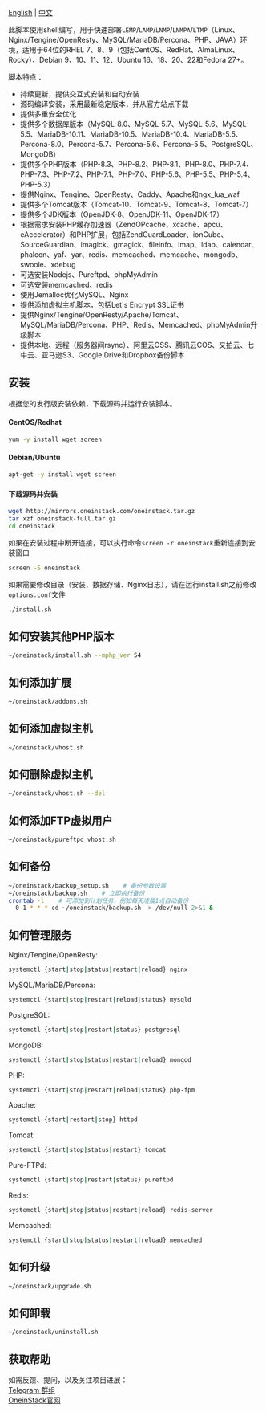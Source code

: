 [English](README.md) | [中文](README.zh-CN.md)

此脚本使用shell编写，用于快速部署`LEMP`/`LAMP`/`LNMP`/`LNMPA`/`LTMP`（Linux、Nginx/Tengine/OpenResty、MySQL/MariaDB/Percona、PHP、JAVA）环境，适用于64位的RHEL 7、8、9（包括CentOS、RedHat、AlmaLinux、Rocky）、Debian 9、10、11、12、Ubuntu 16、18、20、22和Fedora 27+。

脚本特点：
- 持续更新，提供交互式安装和自动安装
- 源码编译安装，采用最新稳定版本，并从官方站点下载
- 提供多重安全优化
- 提供多个数据库版本（MySQL-8.0、MySQL-5.7、MySQL-5.6、MySQL-5.5、MariaDB-10.11、MariaDB-10.5、MariaDB-10.4、MariaDB-5.5、Percona-8.0、Percona-5.7、Percona-5.6、Percona-5.5、PostgreSQL、MongoDB）
- 提供多个PHP版本（PHP-8.3、PHP-8.2、PHP-8.1、PHP-8.0、PHP-7.4、PHP-7.3、PHP-7.2、PHP-7.1、PHP-7.0、PHP-5.6、PHP-5.5、PHP-5.4、PHP-5.3）
- 提供Nginx、Tengine、OpenResty、Caddy、Apache和ngx_lua_waf
- 提供多个Tomcat版本（Tomcat-10、Tomcat-9、Tomcat-8、Tomcat-7）
- 提供多个JDK版本（OpenJDK-8、OpenJDK-11、OpenJDK-17）
- 根据需求安装PHP缓存加速器（ZendOPcache、xcache、apcu、eAccelerator）和PHP扩展，包括ZendGuardLoader、ionCube、SourceGuardian、imagick、gmagick、fileinfo、imap、ldap、calendar、phalcon、yaf、yar、redis、memcached、memcache、mongodb、swoole、xdebug
- 可选安装Nodejs、Pureftpd、phpMyAdmin
- 可选安装memcached、redis
- 使用Jemalloc优化MySQL、Nginx
- 提供添加虚拟主机脚本，包括Let's Encrypt SSL证书
- 提供Nginx/Tengine/OpenResty/Apache/Tomcat、MySQL/MariaDB/Percona、PHP、Redis、Memcached、phpMyAdmin升级脚本
- 提供本地、远程（服务器间rsync）、阿里云OSS、腾讯云COS、又拍云、七牛云、亚马逊S3、Google Drive和Dropbox备份脚本

## 安装

根据您的发行版安装依赖，下载源码并运行安装脚本。

#### CentOS/Redhat

```bash
yum -y install wget screen
```

#### Debian/Ubuntu

```bash
apt-get -y install wget screen
```

#### 下载源码并安装

```bash
wget http://mirrors.oneinstack.com/oneinstack.tar.gz
tar xzf oneinstack-full.tar.gz
cd oneinstack
```

如果在安装过程中断开连接，可以执行命令`screen -r oneinstack`重新连接到安装窗口
```bash
screen -S oneinstack
```

如果需要修改目录（安装、数据存储、Nginx日志），请在运行install.sh之前修改`options.conf`文件
```bash
./install.sh
```

## 如何安装其他PHP版本

```bash
~/oneinstack/install.sh --mphp_ver 54
```

## 如何添加扩展

```bash
~/oneinstack/addons.sh
```

## 如何添加虚拟主机

```bash
~/oneinstack/vhost.sh
```

## 如何删除虚拟主机

```bash
~/oneinstack/vhost.sh --del
```

## 如何添加FTP虚拟用户

```bash
~/oneinstack/pureftpd_vhost.sh
```

## 如何备份

```bash
~/oneinstack/backup_setup.sh    # 备份参数设置
~/oneinstack/backup.sh    # 立即执行备份
crontab -l    # 可添加到计划任务，例如每天凌晨1点自动备份
  0 1 * * * cd ~/oneinstack/backup.sh  > /dev/null 2>&1 &
```

## 如何管理服务

Nginx/Tengine/OpenResty:
```bash
systemctl {start|stop|status|restart|reload} nginx
```
MySQL/MariaDB/Percona:
```bash
systemctl {start|stop|restart|reload|status} mysqld
```
PostgreSQL:
```bash
systemctl {start|stop|restart|status} postgresql
```
MongoDB:
```bash
systemctl {start|stop|status|restart|reload} mongod
```
PHP:
```bash
systemctl {start|stop|restart|reload|status} php-fpm
```
Apache:
```bash
systemctl {start|restart|stop} httpd
```
Tomcat:
```bash
systemctl {start|stop|status|restart} tomcat
```
Pure-FTPd:
```bash
systemctl {start|stop|restart|status} pureftpd
```
Redis:
```bash
systemctl {start|stop|status|restart|reload} redis-server
```
Memcached:
```bash
systemctl {start|stop|status|restart|reload} memcached
```

## 如何升级

```bash
~/oneinstack/upgrade.sh
```

## 如何卸载

```bash
~/oneinstack/uninstall.sh
```

## 获取帮助

如需反馈、提问，以及关注项目进展：<br />
[Telegram 群组](https://t.me/oneinstackn)<br />
[OneinStack官网](https://oneinstack.com)<br /> 
